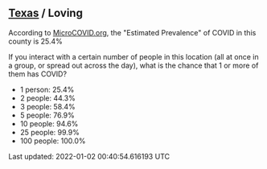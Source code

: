 
## [Texas](/united-states/texas) / Loving

According to [MicroCOVID.org](http://microcovid.org),
the "Estimated Prevalence" of COVID in this county is 25.4%

If you interact with a certain number of people in this location
(all at once in a group, or spread out across the day), what is the chance that
1 or more of them has COVID?

- 1 person: 25.4%
- 2 people: 44.3%
- 3 people: 58.4%
- 5 people: 76.9%
- 10 people: 94.6%
- 25 people: 99.9%
- 100 people: 100.0%

Last updated: 2022-01-02 00:40:54.616193 UTC
